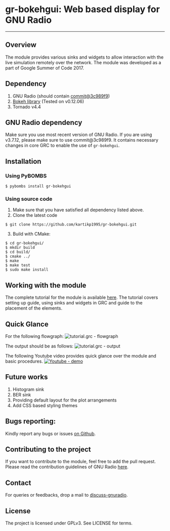 # gr-bokehgui: Web based display for GNU Radio
------------------------------

## Overview
The module provides various sinks and widgets to allow interaction with the live simulation remotely over the network. The module was developed as a part of Google Summer of Code 2017.

## Dependency
1. GNU Radio (should contain [commit@3c989f9](https://github.com/gnuradio/gnuradio/pull/1434))
2. [Bokeh library](https://bokeh.pydata.org/en/latest/)
   (Tested on v0.12.06)
3. Tornado v4.4

## GNU Radio dependency
Make sure you use most recent version of GNU Radio. If you are using v3.7.12, please make sure to use commit@3c989f9. It contains necessary changes in core GRC to enable the use of `gr-bokehgui`.

## Installation
### Using PyBOMBS
```
$ pybombs install gr-bokehgui
```

### Using source code
1. Make sure that you have satisfied all dependency listed above.
2. Clone the latest code
```
$ git clone https://github.com/kartikp1995/gr-bokehgui.git
```
3. Build with CMake:
```
$ cd gr-bokehgui/
$ mkdir build
$ cd build/
$ cmake ../
$ make
$ make test
$ sudo make install
```

## Working with the module
The complete tutorial for the module is available [here](http://kartikpatel.in/GSoC2017/tutorial/). The tutorial covers setting up guide, using sinks and widgets in GRC and guide to the placement of the elements.

## Quick Glance
For the following flowgraph:
![tutorial.grc - flowgraph](http://kartikpatel.in/GSoC2017/images/tutorial/tutorial.grc.png)<br>

The output should be as follows:
![tutorial.grc - output](http://kartikpatel.in/GSoC2017/images/tutorial/tutorial.png)<br>

The following Youtube video provides quick glance over the module and basic procedures.
[![Youtube - demo](http://img.youtube.com/vi/EyNOE9icNVc/0.jpg)](https://www.youtube.com/watch?v=EyNOE9icNVc)

## Future works
1. Histogram sink
2. BER sink
3. Providing default layout for the plot arrangements
4. Add CSS based styling themes

## Bugs reporting:
Kindly report any bugs or issues [on Github](https://github.com/kartikp1995/gr-bokehgui/issues/).

## Contributing to the project
If you want to contribute to the module, feel free to add the pull request. Please read the contribution guidelines of GNU Radio [here](https://wiki.gnuradio.org/index.php/Development).

## Contact
For queries or feedbacks, drop a mail to [discuss-gnuradio](mailto:discuss-gnuradio@gnu.org).

## License
The project is licensed under GPLv3. See LICENSE for terms.
